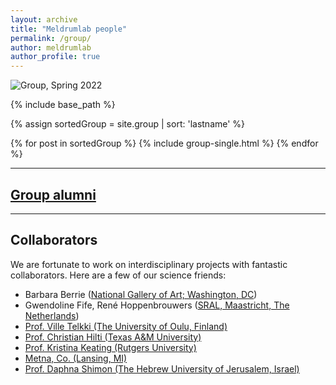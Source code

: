 ```yaml
---
layout: archive
title: "Meldrumlab people"
permalink: /group/
author: meldrumlab
author_profile: true
---
```


<img src="{{ site.baseurl }}/group/group2022.JPG" alt="Group, Spring 2022">


{% include base_path %}

{% assign sortedGroup = site.group | sort: 'lastname' %}

{% for post in sortedGroup %}
  {% include group-single.html %}
{% endfor %}

---
## [Group alumni](/pages/alumni)

---

## Collaborators
We are fortunate to work on interdisciplinary projects with fantastic collaborators. Here are a few of our science friends:
- Barbara Berrie ([National Gallery of Art; Washington, DC](https://www.nga.gov))
- Gwendoline Fife, René Hoppenbrouwers ([SRAL, Maastricht, The Netherlands](https://www.sral.nl/en))
- [Prof. Ville Telkki (The University of Oulu, Finland)](https://www.oulu.fi/university/researcher/ville-veikko-telkki)
- [Prof. Christian Hilti (Texas A&M University)](https://www.chem.tamu.edu/rgroup/hilty/)
- [Prof. Kristina Keating (Rutgers University)](https://www.keatinggeophysics.org/)
- [Metna, Co. (Lansing, MI)](https://www.metnaco.com)
- [Prof. Daphna Shimon (The Hebrew University of Jerusalem, Israel)](https://shimongroup.huji.ac.il/dr-daphna-shimon)
